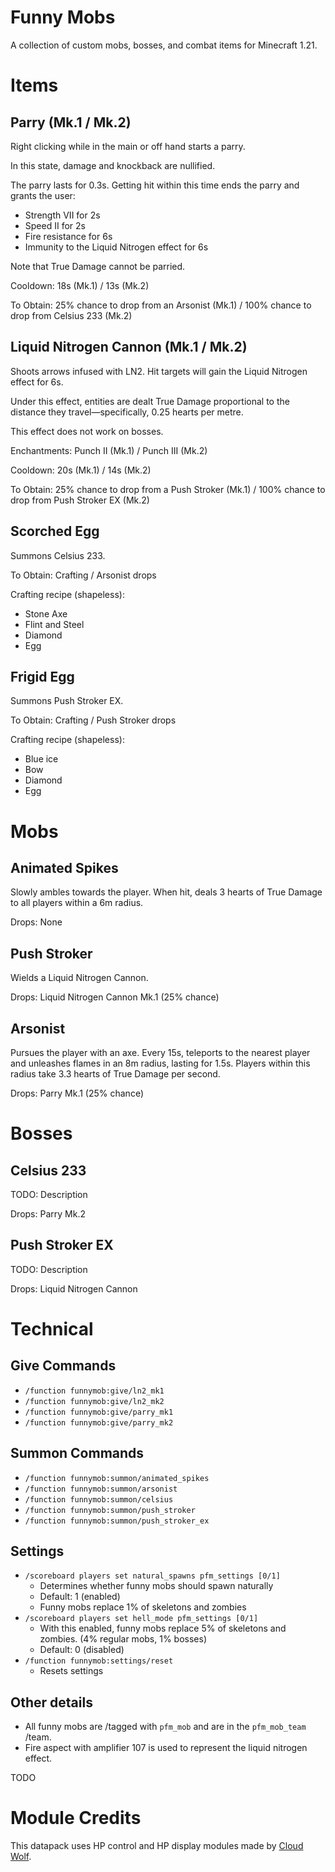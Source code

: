 # Funny Mobs

A collection of custom mobs, bosses, and combat items for Minecraft 1.21.

# Items

## Parry (Mk.1 / Mk.2)
Right clicking while in the main or off hand starts a parry.

In this state, damage and knockback are nullified.

The parry lasts for 0.3s. Getting hit within this time ends the parry and grants the user:
- Strength VII for 2s
- Speed II for 2s
- Fire resistance for 6s
- Immunity to the Liquid Nitrogen effect for 6s

Note that True Damage cannot be parried.

Cooldown: 18s (Mk.1) / 13s (Mk.2)

To Obtain: 25% chance to drop from an Arsonist (Mk.1) / 100% chance to drop from Celsius 233 (Mk.2)

## Liquid Nitrogen Cannon (Mk.1 / Mk.2)
Shoots arrows infused with LN2. Hit targets will gain the Liquid Nitrogen effect for 6s.

Under this effect, entities are dealt True Damage proportional to the distance they travel—specifically, 0.25 hearts per metre.

This effect does not work on bosses.

Enchantments: Punch II (Mk.1) / Punch III (Mk.2)

Cooldown: 20s (Mk.1) / 14s (Mk.2)

To Obtain: 25% chance to drop from a Push Stroker (Mk.1) / 100% chance to drop from Push Stroker EX (Mk.2)

## Scorched Egg

Summons Celsius 233.

To Obtain: Crafting / Arsonist drops

Crafting recipe (shapeless):
- Stone Axe
- Flint and Steel
- Diamond
- Egg

## Frigid Egg

Summons Push Stroker EX.

To Obtain: Crafting / Push Stroker drops

Crafting recipe (shapeless):
- Blue ice
- Bow
- Diamond
- Egg

# Mobs

## Animated Spikes
Slowly ambles towards the player. When hit, deals 3 hearts of True Damage to all players within a 6m radius.

Drops: None

## Push Stroker
Wields a Liquid Nitrogen Cannon.

Drops: Liquid Nitrogen Cannon Mk.1 (25% chance)

## Arsonist

Pursues the player with an axe. Every 15s, teleports to the nearest player and unleashes flames in an 8m radius, lasting for 1.5s. Players within this radius take 3.3 hearts of True Damage per second.

Drops: Parry Mk.1 (25% chance)

# Bosses

## Celsius 233
TODO: Description

Drops: Parry Mk.2

## Push Stroker EX
TODO: Description

Drops: Liquid Nitrogen Cannon

# Technical

## Give Commands

- `/function funnymob:give/ln2_mk1`
- `/function funnymob:give/ln2_mk2`
- `/function funnymob:give/parry_mk1`
- `/function funnymob:give/parry_mk2`

## Summon Commands

- `/function funnymob:summon/animated_spikes`
- `/function funnymob:summon/arsonist`
- `/function funnymob:summon/celsius`
- `/function funnymob:summon/push_stroker`
- `/function funnymob:summon/push_stroker_ex`

## Settings

- `/scoreboard players set natural_spawns pfm_settings [0/1]`
  - Determines whether funny mobs should spawn naturally
  - Default: 1 (enabled)
  - Funny mobs replace 1% of skeletons and zombies
- `/scoreboard players set hell_mode pfm_settings [0/1]`
  - With this enabled, funny mobs replace 5% of skeletons and zombies. (4% regular mobs, 1% bosses)
  - Default: 0 (disabled)
- `/function funnymob:settings/reset`
  - Resets settings

## Other details

- All funny mobs are /tagged with `pfm_mob` and are in the `pfm_mob_team` /team.
- Fire aspect with amplifier 107 is used to represent the liquid nitrogen effect.

TODO

# Module Credits

This datapack uses HP control and HP display modules made by [Cloud Wolf](https://www.youtube.com/channel/UCZnBqVITQ0dloqUU0fGxY3g).
